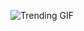 
<!-- GIF_SECTION -->
![Trending GIF](https://media4.giphy.com/media/v1.Y2lkPThiYjIxNzcyeXF1a2JoNjVqaHhhdjRwaTc0bnp6cm1qbzhxaXhxY2xrZm5ycGtjNCZlcD12MV9naWZzX3NlYXJjaCZjdD1n/ZfQXucKdaMcHLdSvWd/giphy.gif)
<!-- END_GIF_SECTION -->
